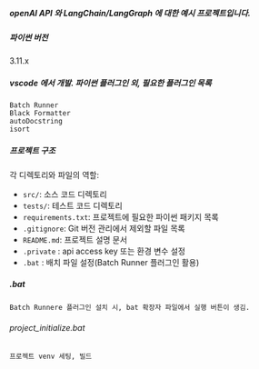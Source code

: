 ﻿
##### openAI API 와 LangChain/LangGraph 에 대한 예시 프로젝트입니다.

##### 파이썬 버전
3.11.x

##### vscode 에서 개발. 파이썬 플러그인 외, 필요한 플러그인 목록
```
Batch Runner
Black Formatter
autoDocstring
isort
```

##### 프로젝트 구조

각 디렉토리와 파일의 역할:

- `src/`: 소스 코드 디렉토리
- `tests/`: 테스트 코드 디렉토리
- `requirements.txt`: 프로젝트에 필요한 파이썬 패키지 목록
- `.gitignore`: Git 버전 관리에서 제외할 파일 목록
- `README.md`: 프로젝트 설명 문서
- `.private` : api access key 또는 환경 변수 설정
- `.bat` : 배치 파일 설정(Batch Runner 플러그인 활용)

##### .bat
```Batch Runnere 플러그인 설치 시, bat 확장자 파일에서 실행 버튼이 생김.```
###### project_initialize.bat
```프로젝트 venv 세팅, 빌드```